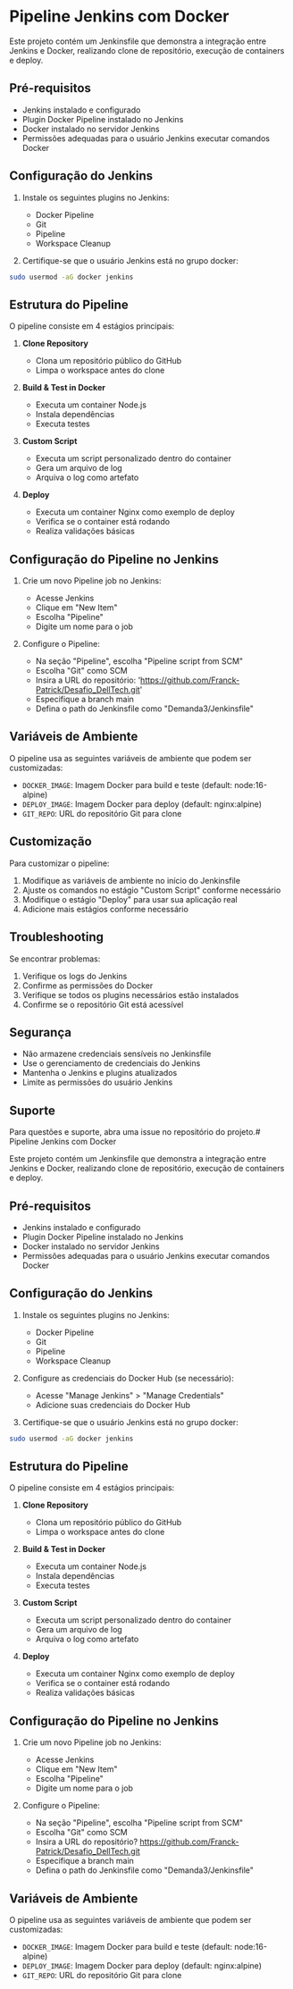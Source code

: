 # Pipeline Jenkins com Docker

Este projeto contém um Jenkinsfile que demonstra a integração entre Jenkins e Docker, realizando clone de repositório, execução de containers e deploy.

## Pré-requisitos

- Jenkins instalado e configurado
- Plugin Docker Pipeline instalado no Jenkins
- Docker instalado no servidor Jenkins
- Permissões adequadas para o usuário Jenkins executar comandos Docker

## Configuração do Jenkins

1. Instale os seguintes plugins no Jenkins:
   - Docker Pipeline
   - Git
   - Pipeline
   - Workspace Cleanup

2. Certifique-se que o usuário Jenkins está no grupo docker:
```bash
sudo usermod -aG docker jenkins
```

## Estrutura do Pipeline

O pipeline consiste em 4 estágios principais:

1. **Clone Repository**
   - Clona um repositório público do GitHub
   - Limpa o workspace antes do clone

2. **Build & Test in Docker**
   - Executa um container Node.js
   - Instala dependências
   - Executa testes

3. **Custom Script**
   - Executa um script personalizado dentro do container
   - Gera um arquivo de log
   - Arquiva o log como artefato

4. **Deploy**
   - Executa um container Nginx como exemplo de deploy
   - Verifica se o container está rodando
   - Realiza validações básicas

## Configuração do Pipeline no Jenkins

1. Crie um novo Pipeline job no Jenkins:
   - Acesse Jenkins
   - Clique em "New Item"
   - Escolha "Pipeline"
   - Digite um nome para o job

2. Configure o Pipeline:
   - Na seção "Pipeline", escolha "Pipeline script from SCM"
   - Escolha "Git" como SCM
   - Insira a URL do repositório: 'https://github.com/Franck-Patrick/Desafio_DellTech.git'
   - Especifique a branch main
   - Defina o path do Jenkinsfile como "Demanda3/Jenkinsfile"

## Variáveis de Ambiente

O pipeline usa as seguintes variáveis de ambiente que podem ser customizadas:

- `DOCKER_IMAGE`: Imagem Docker para build e teste (default: node:16-alpine)
- `DEPLOY_IMAGE`: Imagem Docker para deploy (default: nginx:alpine)
- `GIT_REPO`: URL do repositório Git para clone

## Customização

Para customizar o pipeline:

1. Modifique as variáveis de ambiente no início do Jenkinsfile
2. Ajuste os comandos no estágio "Custom Script" conforme necessário
3. Modifique o estágio "Deploy" para usar sua aplicação real
4. Adicione mais estágios conforme necessário

## Troubleshooting

Se encontrar problemas:

1. Verifique os logs do Jenkins
2. Confirme as permissões do Docker
3. Verifique se todos os plugins necessários estão instalados
4. Confirme se o repositório Git está acessível

## Segurança

- Não armazene credenciais sensíveis no Jenkinsfile
- Use o gerenciamento de credenciais do Jenkins
- Mantenha o Jenkins e plugins atualizados
- Limite as permissões do usuário Jenkins

## Suporte

Para questões e suporte, abra uma issue no repositório do projeto.# Pipeline Jenkins com Docker

Este projeto contém um Jenkinsfile que demonstra a integração entre Jenkins e Docker, realizando clone de repositório, execução de containers e deploy.

## Pré-requisitos

- Jenkins instalado e configurado
- Plugin Docker Pipeline instalado no Jenkins
- Docker instalado no servidor Jenkins
- Permissões adequadas para o usuário Jenkins executar comandos Docker

## Configuração do Jenkins

1. Instale os seguintes plugins no Jenkins:
   - Docker Pipeline
   - Git
   - Pipeline
   - Workspace Cleanup

2. Configure as credenciais do Docker Hub (se necessário):
   - Acesse "Manage Jenkins" > "Manage Credentials"
   - Adicione suas credenciais do Docker Hub

3. Certifique-se que o usuário Jenkins está no grupo docker:
```bash
sudo usermod -aG docker jenkins
```

## Estrutura do Pipeline

O pipeline consiste em 4 estágios principais:

1. **Clone Repository**
   - Clona um repositório público do GitHub
   - Limpa o workspace antes do clone

2. **Build & Test in Docker**
   - Executa um container Node.js
   - Instala dependências
   - Executa testes

3. **Custom Script**
   - Executa um script personalizado dentro do container
   - Gera um arquivo de log
   - Arquiva o log como artefato

4. **Deploy**
   - Executa um container Nginx como exemplo de deploy
   - Verifica se o container está rodando
   - Realiza validações básicas

## Configuração do Pipeline no Jenkins

1. Crie um novo Pipeline job no Jenkins:
   - Acesse Jenkins
   - Clique em "New Item"
   - Escolha "Pipeline"
   - Digite um nome para o job

2. Configure o Pipeline:
   - Na seção "Pipeline", escolha "Pipeline script from SCM"
   - Escolha "Git" como SCM
   - Insira a URL do repositório? https://github.com/Franck-Patrick/Desafio_DellTech.git
   - Especifique a branch main
   - Defina o path do Jenkinsfile como "Demanda3/Jenkinsfile"

## Variáveis de Ambiente

O pipeline usa as seguintes variáveis de ambiente que podem ser customizadas:

- `DOCKER_IMAGE`: Imagem Docker para build e teste (default: node:16-alpine)
- `DEPLOY_IMAGE`: Imagem Docker para deploy (default: nginx:alpine)
- `GIT_REPO`: URL do repositório Git para clone





